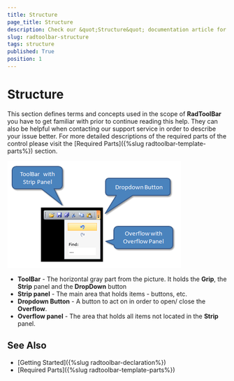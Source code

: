 ```yaml
---
title: Structure
page_title: Structure
description: Check our &quot;Structure&quot; documentation article for the RadToolBar WPF control.
slug: radtoolbar-structure
tags: structure
published: True
position: 1
---
```


# Structure

This section defines terms and concepts used in the scope of __RadToolBar__ you have to get familiar with prior to continue reading this help. They can also be helpful when contacting our support service in order to describe your issue better. For more detailed descriptions of the required parts of the control please visit the [Required Parts]({%slug radtoolbar-template-parts%}) section.

![](images/RadToolBar_structure.png)

* __ToolBar__ - The horizontal gray part from the picture. It holds the __Grip__, the __Strip__ panel and the __DropDown__ button 
* __Strip panel__ - The main area that holds items - buttons, etc. 
* __Dropdown Button__ - A button to act on in order to open/ close the __Overflow__. 
* __Overflow panel__ - The area that holds all items not located in the __Strip__ panel. 

## See Also
 * [Getting Started]({%slug radtoolbar-declaration%})
 * [Required Parts]({%slug radtoolbar-template-parts%})